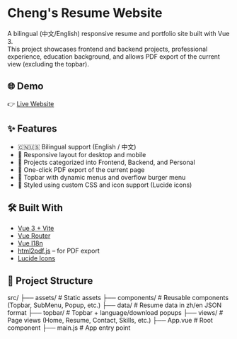 # Cheng's Resume Website

A bilingual (中文/English) responsive resume and portfolio site built with Vue 3.  
This project showcases frontend and backend projects, professional experience, education background, and allows PDF export of the current view (excluding the topbar).

## 🌐 Demo

👉 [Live Website](https://chengs-resume.web.app/)

## ✨ Features

- 🇨🇳🇺🇸 Bilingual support (English / 中文)
- 📱 Responsive layout for desktop and mobile
- 💼 Projects categorized into Frontend, Backend, and Personal
- 📄 One-click PDF export of the current page
- 🌙 Topbar with dynamic menus and overflow burger menu
- 🎨 Styled using custom CSS and icon support (Lucide icons)

## 🛠️ Built With

- [Vue 3 + Vite](https://vitejs.dev/)
- [Vue Router](https://router.vuejs.org/)
- [Vue I18n](https://vue-i18n.intlify.dev/)
- [html2pdf.js](https://github.com/eKoopmans/html2pdf) – for PDF export
- [Lucide Icons](https://lucide.dev/icons/)

## 📁 Project Structure

src/
├── assets/ # Static assets
├── components/ # Reusable components (Topbar, SubMenu, Popup, etc.)
├── data/ # Resume data in zh/en JSON format
├── topbar/ # Topbar + language/download popups
├── views/ # Page views (Home, Resume, Contact, Skills, etc.)
├── App.vue # Root component
├── main.js # App entry point

